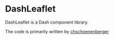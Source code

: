 # DashLeaflet

DashLeaflet is a Dash component library.

The code is primarily written by [chschoenenberger](https://github.com/chschoenenberger)
